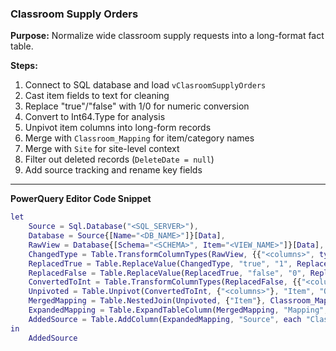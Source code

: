 ### Classroom Supply Orders
**Purpose:** Normalize wide classroom supply requests into a long-format fact table.

**Steps:**
1. Connect to SQL database and load `vClasroomSupplyOrders`
2. Cast item fields to text for cleaning
3. Replace "true"/"false" with 1/0 for numeric conversion
4. Convert to Int64.Type for analysis
5. Unpivot item columns into long-form records
6. Merge with `Classroom_Mapping` for item/category names
7. Merge with `Site` for site-level context
8. Filter out deleted records (`DeleteDate = null`)
9. Add source tracking and rename key fields

---

**PowerQuery Editor Code Snippet**
```m
let
    Source = Sql.Database("<SQL_SERVER>"),
    Database = Source{[Name="<DB_NAME>"]}[Data],
    RawView = Database{[Schema="<SCHEMA>", Item="<VIEW_NAME>"]}[Data],
    ChangedType = Table.TransformColumnTypes(RawView, {{"<columns>", type text}}),
    ReplacedTrue = Table.ReplaceValue(ChangedType, "true", "1", Replacer.ReplaceText, {"<columns>"}),
    ReplacedFalse = Table.ReplaceValue(ReplacedTrue, "false", "0", Replacer.ReplaceText, {"<columns>"}),
    ConvertedToInt = Table.TransformColumnTypes(ReplacedFalse, {{"<columns>", Int64.Type}}),
    Unpivoted = Table.Unpivot(ConvertedToInt, {"<columns>"}, "Item", "Quantity"),
    MergedMapping = Table.NestedJoin(Unpivoted, {"Item"}, Classroom_Mapping, {"Code"}, "Mapping", JoinKind.LeftOuter),
    ExpandedMapping = Table.ExpandTableColumn(MergedMapping, "Mapping", {"Category", "Item"}, {"Category", "Item"}),
    AddedSource = Table.AddColumn(ExpandedMapping, "Source", each "Classroom Supply Orders")
in
    AddedSource

